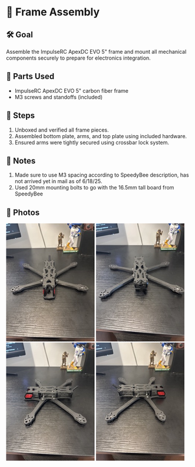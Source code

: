 # 🧱 Frame Assembly

## 🛠️ Goal
Assemble the ImpulseRC ApexDC EVO 5" frame and mount all mechanical components securely to prepare for electronics integration.

## 🧩 Parts Used
- ImpulseRC ApexDC EVO 5" carbon fiber frame
- M3 screws and standoffs (included)

## 🔧 Steps

1. Unboxed and verified all frame pieces.
2. Assembled bottom plate, arms, and top plate using included hardware.
3. Ensured arms were tightly secured using crossbar lock system.

## 📝 Notes

1. Made sure to use M3 spacing according to SpeedyBee description, has not arrived yet in mail as of 6/18/25.
2. Used 20mm mounting bolts to go with the 16.5mm tall board from SpeedyBee

## 📸 Photos

![Front view of assembled frame](../images/frame/FrontFrame.jpeg)
![Back view of assembled frame](../images/frame/BackFrame.jpeg)
![Left view of assembled frame](../images/frame/LeftFrame.jpeg)
![Right view of assembled frame](../images/frame/RightFrame.jpeg)






